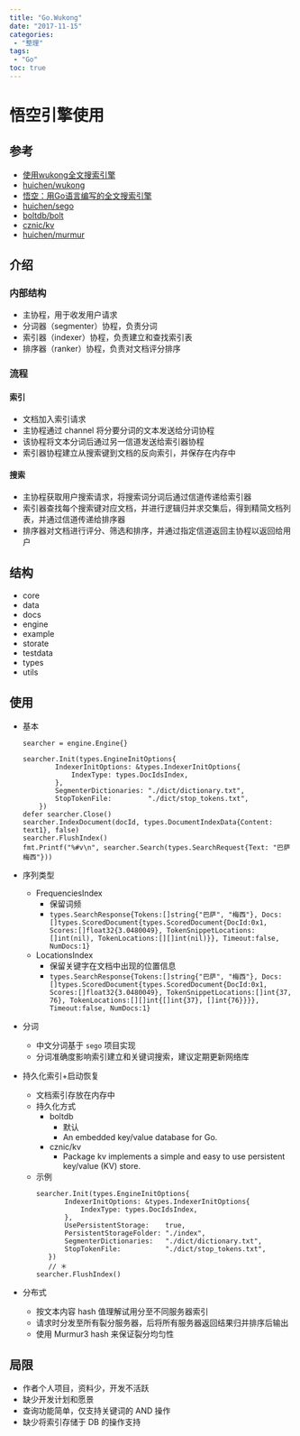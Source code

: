 ```yaml
---
title: "Go.Wukong"
date: "2017-11-15"
categories:
 - "整理"
tags:
 - "Go"
toc: true
---
```



# 悟空引擎使用

## 参考
- [使用wukong全文搜索引擎](http://tonybai.com/2016/12/06/an-intro-to-wukong-fulltext-search-engine/)
- [huichen/wukong](https://github.com/huichen/wukong)
- [悟空：用Go语言编写的全文搜索引擎](http://www.infoq.com/cn/news/2015/09/wukong-search-engine)
- [huichen/sego](https://github.com/huichen/sego)
- [boltdb/bolt](https://github.com/boltdb/bolt)
- [cznic/kv](https://github.com/cznic/kv)
- [huichen/murmur](https://github.com/huichen/murmur)


## 介绍
### 内部结构
- 主协程，用于收发用户请求
- 分词器（segmenter）协程，负责分词
- 索引器（indexer）协程，负责建立和查找索引表
- 排序器（ranker）协程，负责对文档评分排序

### 流程
#### 索引
- 文档加入索引请求
- 主协程通过 channel 将分要分词的文本发送给分词协程
- 该协程将文本分词后通过另一信道发送给索引器协程
- 索引器协程建立从搜索键到文档的反向索引，并保存在内存中

#### 搜索
- 主协程获取用户搜索请求，将搜索词分词后通过信道传递给索引器
- 索引器查找每个搜索键对应文档，并进行逻辑归并求交集后，得到精简文档列表，并通过信道传递给排序器
- 排序器对文档进行评分、筛选和排序，并通过指定信道返回主协程以返回给用户

## 结构
- core
- data
- docs
- engine
- example
- storate
- testdata
- types
- utils


## 使用
- 基本
    ```
    searcher = engine.Engine{}

    searcher.Init(types.EngineInitOptions{
            IndexerInitOptions: &types.IndexerInitOptions{
                IndexType: types.DocIdsIndex,
            },
            SegmenterDictionaries: "./dict/dictionary.txt",
            StopTokenFile:         "./dict/stop_tokens.txt",
        })
    defer searcher.Close()
    searcher.IndexDocument(docId, types.DocumentIndexData{Content: text1}, false)
    searcher.FlushIndex()
    fmt.Printf("%#v\n", searcher.Search(types.SearchRequest{Text: "巴萨 梅西"}))
    ```

- 序列类型
    - FrequenciesIndex
        - 保留词频
        - `types.SearchResponse{Tokens:[]string{"巴萨", "梅西"}, Docs:[]types.ScoredDocument{types.ScoredDocument{DocId:0x1, Scores:[]float32{3.0480049}, TokenSnippetLocations:[]int(nil), TokenLocations:[][]int(nil)}}, Timeout:false, NumDocs:1}`
    - LocationsIndex
        - 保留关键字在文档中出现的位置信息
        - `types.SearchResponse{Tokens:[]string{"巴萨", "梅西"}, Docs:[]types.ScoredDocument{types.ScoredDocument{DocId:0x1, Scores:[]float32{3.0480049}, TokenSnippetLocations:[]int{37, 76}, TokenLocations:[][]int{[]int{37}, []int{76}}}}, Timeout:false, NumDocs:1}`

- 分词
    - 中文分词基于 `sego` 项目实现
    - 分词准确度影响索引建立和关键词搜索，建议定期更新网络库

- 持久化索引+启动恢复
    - 文档索引存放在内存中
    - 持久化方式
        - boltdb
            - 默认
            - An embedded key/value database for Go.
        - cznic/kv
            - Package kv implements a simple and easy to use persistent key/value (KV) store.
    - 示例
        ```
        searcher.Init(types.EngineInitOptions{
               IndexerInitOptions: &types.IndexerInitOptions{
                   IndexType: types.DocIdsIndex,
               },
               UsePersistentStorage:    true,
               PersistentStorageFolder: "./index",
               SegmenterDictionaries:   "./dict/dictionary.txt",
               StopTokenFile:           "./dict/stop_tokens.txt",
           })
           // ＊
        searcher.FlushIndex()
       ```
- 分布式
    - 按文本内容 hash 值理解试用分至不同服务器索引
    - 请求时分发至所有裂分服务器，后将所有服务器返回结果归并排序后输出
    - 使用 Murmur3 hash 来保证裂分均匀性

## 局限
- 作者个人项目，资料少，开发不活跃
- 缺少开发计划和愿景
- 查询功能简单，仅支持关键词的 AND 操作
- 缺少将索引存储于 DB 的操作支持
